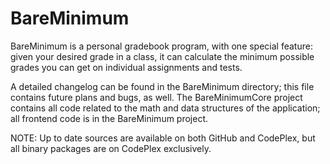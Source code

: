 BareMinimum
=========== 

BareMinimum is a personal gradebook program, with one special feature: given your desired grade in a class, it can calculate the minimum possible grades you can get on individual assignments and tests.

A detailed changelog can be found in the BareMinimum directory; this file contains future plans and bugs, as well. The BareMinimumCore project contains all code related to the math and data structures of the application; all frontend code is in the BareMinimum project.

NOTE: Up to date sources are available on both GitHub and CodePlex, but all binary packages are on CodePlex exclusively.